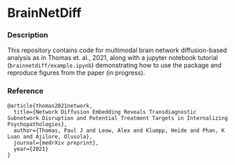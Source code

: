 # BrainNetDiff
### Description
This repository contains code for multimodal brain network diffusion-based analysis as in Thomas et. al., 2021, along with a jupyter notebook tutorial (`brainnetdiff/example.ipynb`) demonstrating how to use the package and reproduce figures from the paper (in progress). 

### Reference
```
@article{thomas2021network,
  title={Network Diffusion Embedding Reveals Transdiagnostic Subnetwork Disruption and Potential Treatment Targets in Internalizing Psychopathologies},
  author={Thomas, Paul J and Leow, Alex and Klumpp, Heide and Phan, K Luan and Ajilore, Olusola},
  journal={medrXiv preprint},
  year={2021}
}
```
